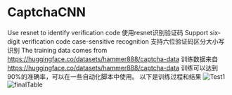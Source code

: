 # CaptchaCNN
Use resnet to identify verification code
使用resnet识别验证码
Support six-digit verification code case-sensitive recognition
支持六位验证码区分大小写识别
The training data comes from https://huggingface.co/datasets/hammer888/captcha-data
训练数据来自 https://huggingface.co/datasets/hammer888/captcha-data
训练可以达到90%的准确率，可以在一些自动化脚本中使用。
以下是训练过程和结果
![Test1](https://github.com/zhangzhe197/CaptchaCNN/assets/118900381/7fad470e-0b72-48b5-8975-6767f0f94bf6)
![finalTable](https://github.com/zhangzhe197/CaptchaCNN/assets/118900381/fd5d0748-2611-4eca-b35b-d585ac639c4a)
